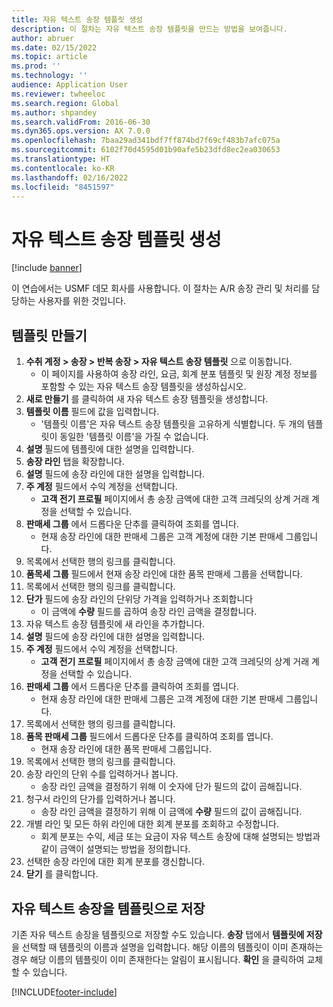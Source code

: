 ```yaml
---
title: 자유 텍스트 송장 템플릿 생성
description: 이 절차는 자유 텍스트 송장 템플릿을 만드는 방법을 보여줍니다.
author: abruer
ms.date: 02/15/2022
ms.topic: article
ms.prod: ''
ms.technology: ''
audience: Application User
ms.reviewer: twheeloc
ms.search.region: Global
ms.author: shpandey
ms.search.validFrom: 2016-06-30
ms.dyn365.ops.version: AX 7.0.0
ms.openlocfilehash: 7baa29ad341bdf7ff874bd7f69cf483b7afc075a
ms.sourcegitcommit: 6102f70d4595d01b90afe5b23dfd8ec2ea030653
ms.translationtype: HT
ms.contentlocale: ko-KR
ms.lasthandoff: 02/16/2022
ms.locfileid: "8451597"
---
```

# <a name="create-a-free-text-invoice-template"></a>자유 텍스트 송장 템플릿 생성

[!include [banner](../includes/banner.md)]

이 연습에서는 USMF 데모 회사를 사용합니다. 이 절차는 A/R 송장 관리 및 처리를 담당하는 사용자를 위한 것입니다.

## <a name="create-a-template"></a>템플릿 만들기

1. **수취 계정 > 송장 > 반복 송장 > 자유 텍스트 송장 템플릿** 으로 이동합니다.
    * 이 페이지를 사용하여 송장 라인, 요금, 회계 분포 템플릿 및 원장 계정 정보를 포함할 수 있는 자유 텍스트 송장 템플릿을 생성하십시오.  
2. **새로 만들기** 를 클릭하여 새 자유 텍스트 송장 템플릿을 생성합니다.
3. **템플릿 이름** 필드에 값을 입력합니다.
    * '템플릿 이름'은 자유 텍스트 송장 템플릿을 고유하게 식별합니다. 두 개의 템플릿이 동일한 '템플릿 이름'을 가질 수 없습니다.  
4. **설명** 필드에 템플릿에 대한 설명을 입력합니다.
5. **송장 라인** 탭을 확장합니다.
6. **설명** 필드에 송장 라인에 대한 설명을 입력합니다.
7. **주 계정** 필드에서 수익 계정을 선택합니다.
    * **고객 전기 프로필** 페이지에서 총 송장 금액에 대한 고객 크레딧의 상계 거래 계정을 선택할 수 있습니다.  
8. **판매세 그룹** 에서 드롭다운 단추를 클릭하여 조회를 엽니다.
    * 현재 송장 라인에 대한 판매세 그룹은 고객 계정에 대한 기본 판매세 그룹입니다.  
9. 목록에서 선택한 행의 링크를 클릭합니다.
10. **품목세 그룹** 필드에서 현재 송장 라인에 대한 품목 판매세 그룹을 선택합니다.
11. 목록에서 선택한 행의 링크를 클릭합니다.
12. **단가** 필드에 송장 라인의 단위당 가격을 입력하거나 조회합니다
    * 이 금액에 **수량** 필드를 곱하여 송장 라인 금액을 결정합니다.  
13. 자유 텍스트 송장 템플릿에 새 라인을 추가합니다.
14. **설명** 필드에 송장 라인에 대한 설명을 입력합니다.
15. **주 계정** 필드에서 수익 계정을 선택합니다.
    * **고객 전기 프로필** 페이지에서 총 송장 금액에 대한 고객 크레딧의 상계 거래 계정을 선택할 수 있습니다.  
16. **판매세 그룹** 에서 드롭다운 단추를 클릭하여 조회를 엽니다.
    * 현재 송장 라인에 대한 판매세 그룹은 고객 계정에 대한 기본 판매세 그룹입니다.  
17. 목록에서 선택한 행의 링크를 클릭합니다.
18. **품목 판매세 그룹** 필드에서 드롭다운 단추를 클릭하여 조회를 엽니다.
    * 현재 송장 라인에 대한 품목 판매세 그룹입니다.  
19. 목록에서 선택한 행의 링크를 클릭합니다.
20. 송장 라인의 단위 수를 입력하거나 봅니다.
    * 송장 라인 금액을 결정하기 위해 이 숫자에 단가 필드의 값이 곱해집니다.  
21. 청구서 라인의 단가를 입력하거나 봅니다. 
    * 송장 라인 금액을 결정하기 위해 이 금액에 **수량** 필드의 값이 곱해집니다.  
22. 개별 라인 및 모든 하위 라인에 대한 회계 분포를 조회하고 수정합니다.
    * 회계 분포는 수익, 세금 또는 요금이 자유 텍스트 송장에 대해 설명되는 방법과 같이 금액이 설명되는 방법을 정의합니다.  
23. 선택한 송장 라인에 대한 회계 분포를 갱신합니다.
24. **닫기** 를 클릭합니다.

## <a name="save-a-free-text-invoice-as-a-template"></a>자유 텍스트 송장을 템플릿으로 저장
기존 자유 텍스트 송장을 템플릿으로 저장할 수도 있습니다. **송장** 탭에서 **템플릿에 저장** 을 선택할 때 템플릿의 이름과 설명을 입력합니다. 해당 이름의 템플릿이 이미 존재하는 경우 해당 이름의 템플릿이 이미 존재한다는 알림이 표시됩니다. **확인** 을 클릭하여 교체할 수 있습니다. 


[!INCLUDE[footer-include](../../includes/footer-banner.md)]
